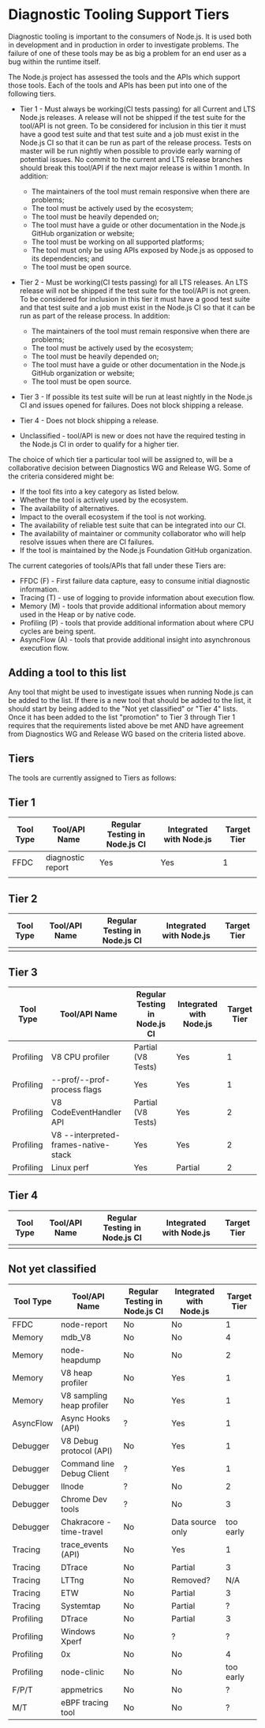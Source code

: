 # Diagnostic Tooling Support Tiers

Diagnostic tooling is important to the consumers of Node.js. It is used both
in development and in production in order to investigate problems.  The failure
of one of these tools may be as big a problem for an end user as a bug within
the runtime itself.

The Node.js project has assessed the tools and the APIs which support those
tools. Each of the tools and APIs has been put into one of
the following tiers.

* Tier 1 - Must always be working(CI tests passing) for all
  Current and LTS Node.js releases. A release will not be shipped if the test
  suite for the tool/API is not green. To be considered for inclusion
  in this tier it must have a good test suite and that test suite and a job
  must exist in the Node.js CI so that it can be run as part of the release
  process.  Tests on master will be run nightly when possible to provide
  early warning of potential issues.  No commit to the current and LTS
  release branches should break this tool/API if the next major release
  is within 1 month. In addition:
  * The maintainers of the tool must remain responsive when there
    are problems;
  * The tool must be actively used by the ecosystem;
  * The tool must be heavily depended on;
  * The tool must have a guide or other documentation in the Node.js GitHub
    organization or website;
  * The tool must be working on all supported platforms;
  * The tool must only be using APIs exposed by Node.js as opposed to
    its dependencies; and
  * The tool must be open source.

* Tier 2 - Must be working(CI tests passing) for all
  LTS releases. An LTS release will not be shipped if the test
  suite for the tool/API is not green. To be considered for inclusion
  in this tier it must have a good test suite and that test suite and a job
  must exist in the Node.js CI so that it can be run as part of the release
  process. In addition:
  * The maintainers of the tool must remain responsive when
    there are problems;
  * The tool must be actively used by the ecosystem;
  * The tool must be heavily depended on;
  * The tool must have a guide or other documentation in the Node.js GitHub
    organization or website;
  * The tool must be open source.

* Tier 3 - If possible its test suite
  will be run at least nightly in the Node.js CI and issues opened for
  failures.  Does not block shipping a release.

* Tier 4 - Does not block shipping a release.

* Unclassified - tool/API is new or does not have the required testing in the
  Node.js CI in order to qualify for a higher tier.

The choice of which tier a particular tool will be assigned to, will be a
collaborative decision between Diagnostics WG and Release WG. Some of the
criteria considered might be:

* If the tool fits into a key category as listed below.
* Whether the tool is actively used by the ecosystem.
* The availability of alternatives.
* Impact to the overall ecosystem if the tool is not working.
* The availability of reliable test suite that can be integrated into our CI.
* The availability of maintainer or community collaborator who will help
  resolve issues when there are CI failures.
* If the tool is maintained by the Node.js Foundation GitHub organization.

The current categories of tools/APIs that fall under these Tiers are:

* FFDC (F) - First failure data capture, easy to consume initial diagnostic
  information.
* Tracing (T) - use of logging to provide information about execution flow.
* Memory (M) - tools that provide additional information about memory
  used in the Heap or by native code.
* Profiling (P) - tools that provide additional information about where
  CPU cycles are being spent.
* AsyncFlow (A) - tools that provide additional insight into asynchronous
  execution flow.

## Adding a tool to this list

Any tool that might be used to investigate issues when running Node.js can
be added to the list. If there is a new tool that should be added to the
list, it should start by being added to the "Not yet classified" or
"Tier 4" lists. Once it has been added to the list "promotion" to Tier 3
through Tier 1 requires that the requirements listed above be met AND
have agreement from Diagnostics WG and Release WG based on the criteria
listed above.

## Tiers

The tools are currently assigned to Tiers as follows:

## Tier 1

| Tool Type | Tool/API Name             | Regular Testing in Node.js CI | Integrated with Node.js | Target Tier |
|-----------|---------------------------|-------------------------------|-------------------------|-------------|
| FFDC | diagnostic report | Yes | Yes | 1 |
| | | | | |

## Tier 2

| Tool Type | Tool/API Name | Regular Testing in Node.js CI | Integrated with Node.js | Target Tier |
|-----------|---------------|-------------------------------|-------------------------|-------------|
|           |               |                               |                         |             |

## Tier 3

| Tool Type | Tool/API Name                        | Regular Testing in Node.js CI | Integrated with Node.js | Target Tier |
|-----------|--------------------------------------|-------------------------------|-------------------------|-------------|
| Profiling | V8 CPU profiler                      | Partial (V8 Tests)            | Yes                     |     1       |
| Profiling | --prof/--prof-process flags          | Yes                           | Yes                     |     1       |
| Profiling | V8 CodeEventHandler API              | Partial (V8 Tests)            | Yes                     |     2       |
| Profiling | V8 --interpreted-frames-native-stack | Yes                           | Yes                     |     2       |
| Profiling | Linux perf                           | Yes                           | Partial                 |     2       |

## Tier 4

| Tool Type | Tool/API Name | Regular Testing in Node.js CI | Integrated with Node.js | Target Tier |
|-----------|---------------|-------------------------------|-------------------------|-------------|
|           |               |                               |                         |             |

## Not yet classified

| Tool Type | Tool/API Name             | Regular Testing in Node.js CI | Integrated with Node.js | Target Tier |
|-----------|---------------------------|-------------------------------|-------------------------|-------------|
| FFDC      | node-report               | No                            | No                      |     1       |
| Memory    | mdb_V8                    | No                            | No                      |     4       |
| Memory    | node-heapdump             | No                            | No                      |     2       |
| Memory    | V8 heap profiler          | No                            | Yes                     |     1       |
| Memory    | V8 sampling heap profiler | No                            | Yes                     |     1       |
| AsyncFlow | Async Hooks (API)         | ?                             | Yes                     |     1       |
| Debugger  | V8 Debug protocol (API)   | No                            | Yes                     |     1       |
| Debugger  | Command line Debug Client | ?                             | Yes                     |     1       |
| Debugger  | llnode                    | ?                             | No                      |     2       |
| Debugger  | Chrome Dev tools          | ?                             | No                      |     3       |
| Debugger  | Chakracore - time-travel  | No                            | Data source only        | too early   |
| Tracing   | trace_events (API)        | No                            | Yes                     |     1       |
| Tracing   | DTrace                    | No                            | Partial                 |     3       |
| Tracing   | LTTng                     | No                            | Removed?                |     N/A     |
| Tracing   | ETW                       | No                            | Partial                 |     3       |
| Tracing   | Systemtap                 | No                            | Partial                 |     ?       |
| Profiling | DTrace                    | No                            | Partial                 |     3       |
| Profiling | Windows Xperf             | No                            | ?                       |     ?       |
| Profiling | 0x                        | No                            | No                      |     4       |
| Profiling | node-clinic               | No                            | No                      | too early   |
| F/P/T     | appmetrics                | No                            | No                      |     ?       |
| M/T       | eBPF tracing tool         | No                            | No                      |     ?       |
